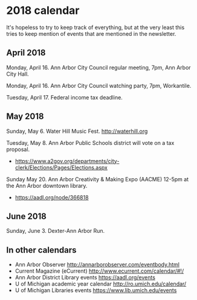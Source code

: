 # 2018 calendar

It's hopeless to try to keep track of everything, but at the very least this tries
to keep mention of events that are mentioned in the newsletter.

## April 2018

Monday, April 16. Ann Arbor City Council regular meeting, 7pm, Ann Arbor City Hall.

Monday, April 16. Ann Arbor City Council watching party, 7pm, Workantile.

Tuesday, April 17. Federal income tax deadline.

## May 2018

Sunday, May 6. Water Hill Music Fest. http://waterhill.org

Tuesday, May 8. Ann Arbor Public Schools district will vote on a tax proposal. 

* https://www.a2gov.org/departments/city-clerk/Elections/Pages/Elections.aspx

Sunday May 20. Ann Arbor Creativity & Making Expo (AACME) 12-5pm at the Ann Arbor downtown library.

* https://aadl.org/node/366818

## June 2018

Sunday, June 3. Dexter-Ann Arbor Run.

## In other calendars

* Ann Arbor Observer http://annarborobserver.com/eventbody.html
* Current Magazine (eCurrent) http://www.ecurrent.com/calendar/#!/
* Ann Arbor District Library events https://aadl.org/events
* U of Michigan academic year calendar http://ro.umich.edu/calendar/
* U of Michigan Libraries events https://www.lib.umich.edu/events
